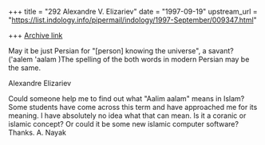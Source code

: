 +++
title = "292 Alexandre V. Elizariev"
date = "1997-09-19"
upstream_url = "https://list.indology.info/pipermail/indology/1997-September/009347.html"

+++
[Archive link](https://list.indology.info/pipermail/indology/1997-September/009347.html)

May it be just Persian for "[person] knowing the universe", a savant?
('aalem 'aalam )The spelling of the both words in modern Persian may be the same.

Alexandre Elizariev


Could someone help me to find out what "Aalim aalam" means in Islam? Some
students have come across this term and have approached me for its meaning.
I have absolutely no idea what that can mean.   Is it a coranic or islamic
concept? Or could it be some new islamic  computer software?  Thanks.  A.
Nayak



